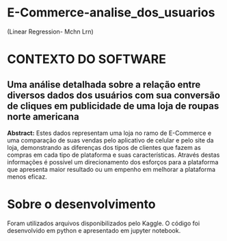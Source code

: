 # E-Commerce-analise_dos_usuarios
(Linear Regression- Mchn Lrn) 
# CONTEXTO DO SOFTWARE
## Uma análise detalhada sobre a relação entre diversos dados dos usuários com sua conversão de cliques em publicidade de uma loja de roupas norte americana
**Abstract:**
Estes dados representam uma loja no ramo de E-Commerce e uma comparação de suas vendas pelo aplicativo de celular e pelo site da loja, demonstrando as diferenças dos tipos de clientes que fazem as compras em cada tipo de plataforma e suas características. Através destas informações é possível um direcionamento dos esforços para a plataforma que apresenta maior resultado ou um empenho em melhorar a plataforma menos eficaz.


# Sobre o desenvolvimento

Foram utilizados arquivos disponibilizados pelo Kaggle. O código foi desenvolvido em python e apresentado em jupyter notebook.
